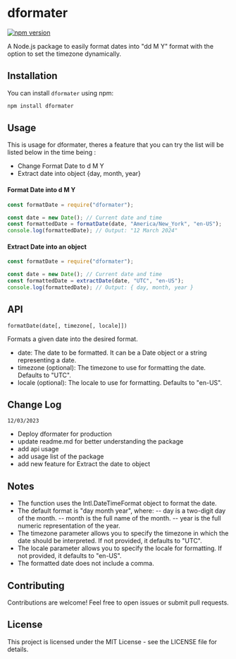 # dformater

[![npm version](https://badge.fury.io/js/dformater.svg)](//npmjs.com/package/dformater)

A Node.js package to easily format dates into "dd M Y" format with the option to set the timezone dynamically.

## Installation

You can install `dformater` using npm:

```bash
npm install dformater
```

## Usage

This is usage for dformater, theres a feature that you can try the list will be listed below in the time being :

- Change Format Date to d M Y
- Extract date into object {day, month, year}

#### Format Date into d M Y

```javascript
const formatDate = require("dformater");

const date = new Date(); // Current date and time
const formattedDate = formatDate(date, "America/New_York", "en-US");
console.log(formattedDate); // Output: "12 March 2024"
```

#### Extract Date into an object

```javascript
const formatDate = require("dformater");

const date = new Date(); // Current date and time
const formattedDate = extractDate(date, "UTC", "en-US");
console.log(formattedDate); // Output: { day, month, year }
```

## API

`formatDate(date[, timezone[, locale]])`

Formats a given date into the desired format.

- date: The date to be formatted. It can be a Date object or a string representing a date.
- timezone (optional): The timezone to use for formatting the date. Defaults to "UTC".
- locale (optional): The locale to use for formatting. Defaults to "en-US".

## Change Log

`12/03/2023`

- Deploy dformater for production
- update readme.md for better understanding the package
- add api usage
- add usage list of the package
- add new feature for Extract the date to object

## Notes

- The function uses the Intl.DateTimeFormat object to format the date.
- The default format is "day month year", where:
  -- day is a two-digit day of the month.
  -- month is the full name of the month.
  -- year is the full numeric representation of the year.
- The timezone parameter allows you to specify the timezone in which the date should be interpreted. If not provided, it defaults to "UTC".
- The locale parameter allows you to specify the locale for formatting. If not provided, it defaults to "en-US".
- The formatted date does not include a comma.

## Contributing

Contributions are welcome! Feel free to open issues or submit pull requests.

## License

This project is licensed under the MIT License - see the LICENSE file for details.
